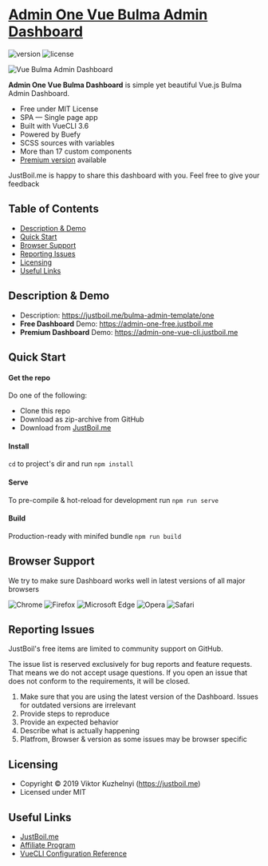 # [Admin One Vue Bulma Admin Dashboard](https://justboil.me/bulma-admin-template/one)

![version](https://img.shields.io/badge/version-1.0.0-blue.svg)  ![license](https://img.shields.io/badge/license-MIT-blue.svg)

![Vue Bulma Admin Dashboard](https://justboil.me/images/one/preview-free.jpg)

**Admin One Vue Bulma Dashboard** is simple yet beautiful Vue.js Bulma Admin Dashboard.

* Free under MIT License
* SPA — Single page app
* Built with VueCLI 3.6
* Powered by Buefy
* SCSS sources with variables
* More than 17 custom components
* [Premium version](https://justboil.me/bulma-admin-template/one) available

JustBoil.me is happy to share this dashboard with you. Feel free to give your feedback

## Table of Contents

* [Description & Demo](#description--demo)
* [Quick Start](#quick-start)
* [Browser Support](#browser-support)
* [Reporting Issues](#reporting-issues)
* [Licensing](#licensing)
* [Useful Links](#useful-links)

## Description & Demo

* Description: https://justboil.me/bulma-admin-template/one
* **Free Dashboard** Demo: https://admin-one-free.justboil.me
* **Premium Dashboard** Demo: https://admin-one-vue-cli.justboil.me

## Quick Start

#### Get the repo

Do one of the following:

* Clone this repo
* Download as zip-archive from GitHub
* Download from [JustBoil.me](https://justboil.me/bulma-admin-template/one)

#### Install

`cd` to project's dir and run `npm install` 

#### Serve

To pre-compile & hot-reload for development run `npm run serve`

#### Build

Production-ready with minifed bundle `npm run build`

## Browser Support

We try to make sure Dashboard works well in latest versions of all major browsers

![Chrome](https://justboil.me/images/browsers/chrome.png) ![Firefox](https://justboil.me/images/browsers/firefox.png) ![Microsoft Edge](https://justboil.me/images/browsers/edge.png) ![Opera](https://justboil.me/images/browsers/opera.png) ![Safari](https://justboil.me/images/browsers/safari.png)

## Reporting Issues

JustBoil's free items are limited to community support on GitHub.

The issue list is reserved exclusively for bug reports and feature requests. That means we do not accept usage questions. If you open an issue that does not conform to the requirements, it will be closed.

1. Make sure that you are using the latest version of the Dashboard. Issues for outdated versions are irrelevant
2. Provide steps to reproduce
3. Provide an expected behavior
4. Describe what is actually happening 
5. Platfrom, Browser & version as some issues may be browser specific

## Licensing

- Copyright &copy; 2019 Viktor Kuzhelnyi (https://justboil.me)
- Licensed under MIT

## Useful Links

- [JustBoil.me](https://justboil.me)
- [Affiliate Program](https://justboil.me/info/affiliates)
- [VueCLI Configuration Reference](https://cli.vuejs.org/config/)
